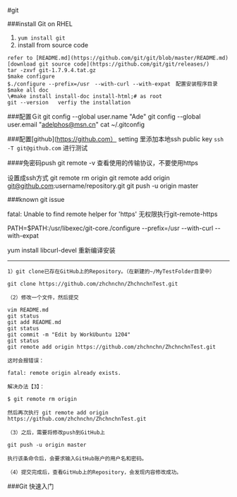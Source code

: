 #git

###install Git on RHEL
1. `yum install git`
2.  install from source code

``` 
refer to [README.md](https://github.com/git/git/blob/master/README.md)
[download git source code](https://github.com/git/git/releases/)
tar -zxvf git-1.7.9.4.tat.gz
$make configure
$./configure --prefix=/usr　--with-curl --with-expat　配置安装程序目录
$make all doc
\#make install install-doc install-html;# as root
git --version   verfiy the installation
```

###配置Ｇit
git config --global user.name "Ade"
git config --global user.email "adelphos@msn.cn"
cat ~/.gitconfig


###配置[github](https://github.com）
setting 里添加本地ssh public key
`ssh -T git@github.com` 进行测试

####免密码push
git remote -v       查看使用的传输协议，不要使用https

设置成ssh方式
git remote rm origin
git remote add origin git@github.com:username/repository.git
git push -u origin master



###known git issue

fatal: Unable to find remote helper for 'https'
无权限执行git-remote-https

PATH=$PATH:/usr/libexec/git-core./configure --prefix=/usr --with-curl --with-expat


yum install libcurl-devel 
重新编译安装

----

```
1）git clone已存在GitHub上的Repository。（在新建的~/MyTestFolder目录中）

git clone https://github.com/zhchnchn/ZhchnchnTest.git

（2）修改一个文件，然后提交

vim README.md
git status
git add README.md
git status
git commit -m "Edit by WorkUbuntu 1204"
git status
git remote add origin https://github.com/zhchnchn/ZhchnchnTest.git

这时会报错误：

fatal: remote origin already exists.

解决办法【3】：

$ git remote rm origin

然后再次执行 git remote add origin https://github.com/zhchnchn/ZhchnchnTest.git

（3）之后，需要将修改push到GitHub上

git push -u origin master

执行该条命令后，会要求输入GitHub账户的用户名和密码。

（4）提交完成后，查看GitHub上的Repository，会发现内容修改成功。

```



###Git 快速入门





